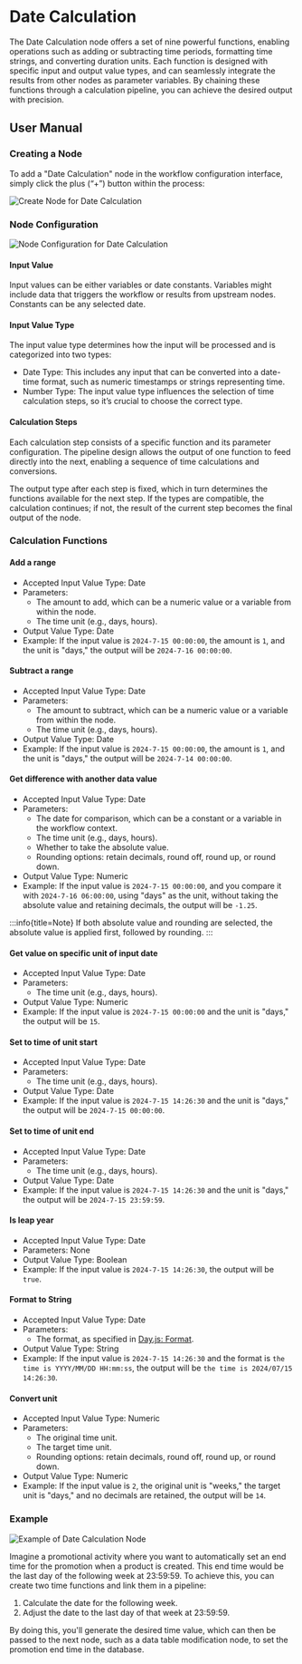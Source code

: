 # Date Calculation

<PluginInfo name="workflow-date-calculation" link="/handbook/workflow-date-calculation" commercial="true"></PluginInfo>

The Date Calculation node offers a set of nine powerful functions, enabling operations such as adding or subtracting time periods, formatting time strings, and converting duration units. Each function is designed with specific input and output value types, and can seamlessly integrate the results from other nodes as parameter variables. By chaining these functions through a calculation pipeline, you can achieve the desired output with precision.

## User Manual

### Creating a Node

To add a "Date Calculation" node in the workflow configuration interface, simply click the plus (“+”) button within the process:

![Create Node for Date Calculation](https://static-docs.nocobase.com/[图片].png)

### Node Configuration

![Node Configuration for Date Calculation](https://static-docs.nocobase.com/20240817184423.png)

#### Input Value

Input values can be either variables or date constants. Variables might include data that triggers the workflow or results from upstream nodes. Constants can be any selected date.

#### Input Value Type

The input value type determines how the input will be processed and is categorized into two types:

* Date Type: This includes any input that can be converted into a date-time format, such as numeric timestamps or strings representing time.
* Number Type: The input value type influences the selection of time calculation steps, so it’s crucial to choose the correct type.

#### Calculation Steps

Each calculation step consists of a specific function and its parameter configuration. The pipeline design allows the output of one function to feed directly into the next, enabling a sequence of time calculations and conversions.

The output type after each step is fixed, which in turn determines the functions available for the next step. If the types are compatible, the calculation continues; if not, the result of the current step becomes the final output of the node.

### Calculation Functions

#### Add a range

- Accepted Input Value Type: Date
- Parameters:
  - The amount to add, which can be a numeric value or a variable from within the node.
  - The time unit (e.g., days, hours).
- Output Value Type: Date
- Example: If the input value is `2024-7-15 00:00:00`, the amount is `1`, and the unit is "days," the output will be `2024-7-16 00:00:00`.

#### Subtract a range

- Accepted Input Value Type: Date
- Parameters:
  - The amount to subtract, which can be a numeric value or a variable from within the node.
  - The time unit (e.g., days, hours).
- Output Value Type: Date
- Example: If the input value is `2024-7-15 00:00:00`, the amount is `1`, and the unit is "days," the output will be `2024-7-14 00:00:00`.

#### Get difference with another data value

- Accepted Input Value Type: Date
- Parameters:
  - The date for comparison, which can be a constant or a variable in the workflow context.
  - The time unit (e.g., days, hours).
  - Whether to take the absolute value.
  - Rounding options: retain decimals, round off, round up, or round down.
- Output Value Type: Numeric
- Example: If the input value is `2024-7-15 00:00:00`, and you compare it with `2024-7-16 06:00:00`, using "days" as the unit, without taking the absolute value and retaining decimals, the output will be `-1.25`.

:::info{title=Note}
If both absolute value and rounding are selected, the absolute value is applied first, followed by rounding.
:::

#### Get value on specific unit of input date

- Accepted Input Value Type: Date
- Parameters:
  - The time unit (e.g., days, hours).
- Output Value Type: Numeric
- Example: If the input value is `2024-7-15 00:00:00` and the unit is "days," the output will be `15`.

#### Set to time of unit start

- Accepted Input Value Type: Date
- Parameters:
  - The time unit (e.g., days, hours).
- Output Value Type: Date
- Example: If the input value is `2024-7-15 14:26:30` and the unit is "days," the output will be `2024-7-15 00:00:00`.

#### Set to time of unit end

- Accepted Input Value Type: Date
- Parameters:
  - The time unit (e.g., days, hours).
- Output Value Type: Date
- Example: If the input value is `2024-7-15 14:26:30` and the unit is "days," the output will be `2024-7-15 23:59:59`.

#### Is leap year

- Accepted Input Value Type: Date
- Parameters: None
- Output Value Type: Boolean
- Example: If the input value is `2024-7-15 14:26:30`, the output will be `true`.

#### Format to String

- Accepted Input Value Type: Date
- Parameters:
  - The format, as specified in [Day.js: Format](https://day.js.org/docs/zh-CN/display/format).
- Output Value Type: String
- Example: If the input value is `2024-7-15 14:26:30` and the format is `the time is YYYY/MM/DD HH:mm:ss`, the output will be `the time is 2024/07/15 14:26:30`.

#### Convert unit

- Accepted Input Value Type: Numeric
- Parameters:
  - The original time unit.
  - The target time unit.
  - Rounding options: retain decimals, round off, round up, or round down.
- Output Value Type: Numeric
- Example: If the input value is `2`, the original unit is "weeks," the target unit is "days," and no decimals are retained, the output will be `14`.

### Example

![Example of Date Calculation Node](https://static-docs.nocobase.com/20240817184137.png)

Imagine a promotional activity where you want to automatically set an end time for the promotion when a product is created. This end time would be the last day of the following week at 23:59:59. To achieve this, you can create two time functions and link them in a pipeline:

1. Calculate the date for the following week.
2. Adjust the date to the last day of that week at 23:59:59.

By doing this, you'll generate the desired time value, which can then be passed to the next node, such as a data table modification node, to set the promotion end time in the database.
